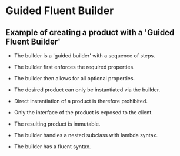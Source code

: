 # Guided Fluent Builder

## Example of creating a product with a 'Guided Fluent Builder'

 * The builder is a 'guided builder' with a sequence of steps.
 * The builder first enforces the required properties.
 * The builder then allows for all optional properties.

 * The desired product can only be instantiated via the builder.
 * Direct instantiation of a product is therefore prohibited.

 * Only the interface of the product is exposed to the client.
 * The resulting product is immutable.

 * The builder handles a nested subclass with lambda syntax.
 * The builder has a fluent syntax.
